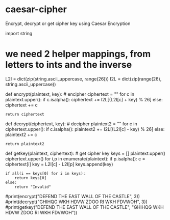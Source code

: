 # caesar-cipher
Encrypt, decrypt or get cipher key using Caesar Encryption

import string

# we need 2 helper mappings, from letters to ints and the inverse
L2I = dict(zip(string.ascii_uppercase, range(26)))
I2L = dict(zip(range(26), string.ascii_uppercase))

def encrypt(plaintext, key):
    # encipher
    ciphertext = ""
    for c in plaintext.upper():
        if c.isalpha():
            ciphertext += I2L[(L2I[c] + key) % 26]
        else:
            ciphertext += c

    return ciphertext

def decrypt(ciphertext, key):
    # decipher
    plaintext2 = ""
    for c in ciphertext.upper():
        if c.isalpha():
            plaintext2 += I2L[(L2I[c] - key) % 26]
        else:
            plaintext2 += c

    return plaintext2

def getkey(plaintext, ciphertext):
    # get cipher key
    keys = []
    plaintext.upper()
    ciphertext.upper()
    for i,p in enumerate(plaintext):
        if p.isalpha():
            c = ciphertext[i]
            key = L2I[c] - L2I[p]
            keys.append(key)

    if all(i == keys[0] for i in keys):
        return keys[0]
    else:
        return "Invalid"


#print(encrypt("DEFEND THE EAST WALL OF THE CASTLE", 3))
#print(decrypt("GHIHQG WKH HDVW ZDOO RI WKH FDVWOH", 3))
#print(getkey("DEFEND THE EAST WALL OF THE CASTLE", "GHIHQG WKH HDVW ZDOO RI WKH FDVWOH"))
